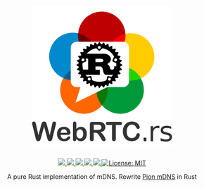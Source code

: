 <h1 align="center">
 <a href="https://webrtc.rs"><img src="./doc/webrtc.rs.png" alt="WebRTC.rs"></a>
 <br>
</h1>
<p align="center">
 <a href="https://github.com/webrtc-rs/mdns/actions"> 
  <img src="https://github.com/webrtc-rs/mdns/workflows/Cargo/badge.svg">
 </a> 
 <a href="https://codecov.io/gh/webrtc-rs/mdns"> 
  <img src="https://codecov.io/gh/webrtc-rs/mdns/branch/main/graph/badge.svg">
 </a>
 <a href="https://deps.rs/repo/github/webrtc-rs/mdns"> 
  <img src="https://deps.rs/repo/github/webrtc-rs/mdns/status.svg">
 </a>
 <a href="https://crates.io/crates/webrtc-rs-mdns"> 
  <img src="https://img.shields.io/crates/v/webrtc-rs-mdns.svg">
 </a> 
 <a href="https://docs.rs/webrtc-rs-mdns"> 
  <img src="https://docs.rs/webrtc-rs-mdns/badge.svg">
 </a>
 <a href="https://github.com/webrtc-rs/mdns/blob/master/LICENSE">
  <img src="https://img.shields.io/badge/License-MIT-yellow.svg" alt="License: MIT">
 </a>
</p>
<p align="center">
 A pure Rust implementation of mDNS. Rewrite <a href="https://github.com/pion/mdns">Pion mDNS</a> in Rust
</p>
